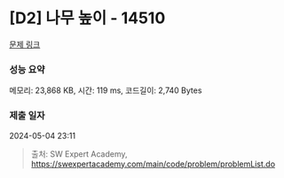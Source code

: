 # [D2] 나무 높이 - 14510 

[문제 링크](https://swexpertacademy.com/main/code/problem/problemDetail.do?contestProbId=AYFofW8qpXYDFAR4) 

### 성능 요약

메모리: 23,868 KB, 시간: 119 ms, 코드길이: 2,740 Bytes

### 제출 일자

2024-05-04 23:11



> 출처: SW Expert Academy, https://swexpertacademy.com/main/code/problem/problemList.do